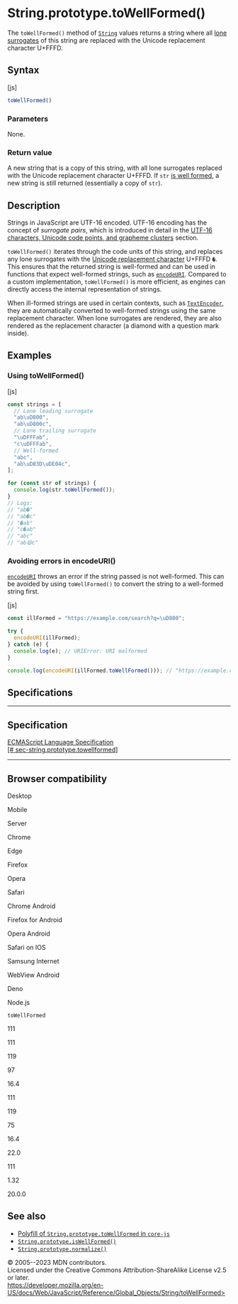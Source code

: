 String.prototype.toWellFormed()
===============================

 
The `toWellFormed()` method of [`String`](../string) values returns a
string where all [lone
surrogates](../string#utf-16_characters_unicode_code_points_and_grapheme_clusters)
of this string are replaced with the Unicode replacement character
U+FFFD.


 
Syntax
------

 
 
 
[js]


```js
toWellFormed()
```




 
### Parameters

 
None.



 
### Return value 

 
A new string that is a copy of this string, with all lone surrogates
replaced with the Unicode replacement character U+FFFD. If `str` [is
well formed](iswellformed), a new string is still returned (essentially
a copy of `str`).



 
Description
-----------

 
Strings in JavaScript are UTF-16 encoded. UTF-16 encoding has the
concept of *surrogate pairs*, which is introduced in detail in the
[UTF-16 characters, Unicode code points, and grapheme
clusters](../string#utf-16_characters_unicode_code_points_and_grapheme_clusters)
section.

`toWellFormed()` iterates through the code units of this string, and
replaces any lone surrogates with the [Unicode replacement
character](https://en.wikipedia.org/wiki/Specials_(Unicode_block)#Replacement_character)
U+FFFD `�`. This ensures that the returned string is well-formed and can
be used in functions that expect well-formed strings, such as
[`encodeURI`](../encodeuri). Compared to a custom implementation,
`toWellFormed()` is more efficient, as engines can directly access the
internal representation of strings.

When ill-formed strings are used in certain contexts, such as
[`TextEncoder`](https://developer.mozilla.org/en-US/docs/Web/API/TextEncoder),
they are automatically converted to well-formed strings using the same
replacement character. When lone surrogates are rendered, they are also
rendered as the replacement character (a diamond with a question mark
inside).



 
Examples
--------


 
### Using toWellFormed() 

 
 
 
[js]


```js
const strings = [
  // Lone leading surrogate
  "ab\uD800",
  "ab\uD800c",
  // Lone trailing surrogate
  "\uDFFFab",
  "c\uDFFFab",
  // Well-formed
  "abc",
  "ab\uD83D\uDE04c",
];

for (const str of strings) {
  console.log(str.toWellFormed());
}
// Logs:
// "ab�"
// "ab�c"
// "�ab"
// "c�ab"
// "abc"
// "ab😄c"
```




 
### Avoiding errors in encodeURI() 

 
[`encodeURI`](../encodeuri) throws an error if the string passed is not
well-formed. This can be avoided by using `toWellFormed()` to convert
the string to a well-formed string first.

 
 
[js]


```js
const illFormed = "https://example.com/search?q=\uD800";

try {
  encodeURI(illFormed);
} catch (e) {
  console.log(e); // URIError: URI malformed
}

console.log(encodeURI(illFormed.toWellFormed())); // "https://example.com/search?q=%EF%BF%BD"
```




Specifications
--------------

 
  ---------------------------------------------------------------------------------------------------------------------------------------
  Specification
  ---------------------------------------------------------------------------------------------------------------------------------------
  [ECMAScript Language Specification\
  [\#
  sec-string.prototype.towellformed]](https://tc39.es/ecma262/multipage/text-processing.html#sec-string.prototype.towellformed)

  ---------------------------------------------------------------------------------------------------------------------------------------


Browser compatibility 
---------------------

 


Desktop

Mobile

Server

Chrome

Edge

Firefox

Opera

Safari

Chrome Android

Firefox for Android

Opera Android

Safari on IOS

Samsung Internet

WebView Android

Deno

Node.js

`toWellFormed`

111

111

119

97

16.4

111

119

75

16.4

22.0

111

1.32

20.0.0

 
See also 
--------

 
-   [Polyfill of `String.prototype.toWellFormed` in
    `core-js`](https://github.com/zloirock/core-js#well-formed-unicode-strings)
-   [`String.prototype.isWellFormed()`](iswellformed)
-   [`String.prototype.normalize()`](normalize)



 
© 2005--2023 MDN contributors.\
Licensed under the Creative Commons Attribution-ShareAlike License v2.5
or later.\
https://developer.mozilla.org/en-US/docs/Web/JavaScript/Reference/Global_Objects/String/toWellFormed>

